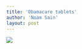 ```yaml
---
title: 'Obamacare tablets'
author: 'Noam Sain'
layout: post
---
```


[![](https://1.bp.blogspot.com/_8aN4krk1nsk/SyGVD-36CzI/AAAAAAAAAVA/eZ_ymx2uqW0/s1024/45394812.jpg)](https://1.bp.blogspot.com/_8aN4krk1nsk/SyGVD-36CzI/AAAAAAAAAVA/eZ_ymx2uqW0/s1600-h/45394812.jpg)